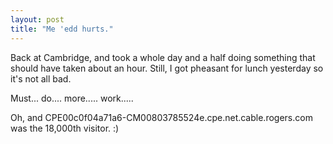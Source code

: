 ```yaml
---
layout: post
title: "Me 'edd hurts."
---
```

Back at Cambridge, and took a whole day and a half doing something that should
have taken about an hour. Still, I got pheasant for lunch yesterday so it's
not all bad.

Must... do.... more..... work.....

Oh, and CPE00c0f04a71a6-CM00803785524e.cpe.net.cable.rogers.com was the
18,000th visitor. :)
